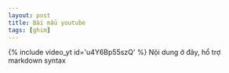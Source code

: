```yaml
---
layout: post
title: Bài mẩu youtube
tags: [ghim]
---
```

{% include video_yt id='u4Y6Bp55szQ' %}
Nội dung ở đây, hổ trợ markdown syntax
